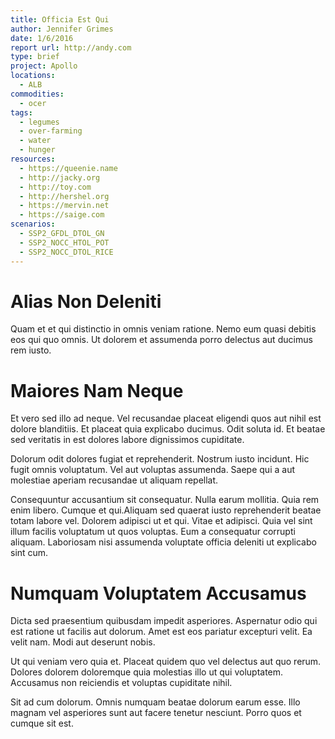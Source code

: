 ```yaml
---
title: Officia Est Qui
author: Jennifer Grimes
date: 1/6/2016
report url: http://andy.com
type: brief
project: Apollo
locations:
  - ALB
commodities:
  - ocer
tags:
  - legumes
  - over-farming
  - water
  - hunger
resources:
  - https://queenie.name
  - http://jacky.org
  - http://toy.com
  - http://hershel.org
  - https://mervin.net
  - https://saige.com
scenarios:
  - SSP2_GFDL_DTOL_GN
  - SSP2_NOCC_HTOL_POT
  - SSP2_NOCC_DTOL_RICE
---
```

# Alias Non Deleniti
Quam et et qui distinctio in omnis veniam ratione. Nemo eum quasi debitis eos qui quo omnis. Ut dolorem et assumenda porro delectus aut ducimus rem iusto.

# Maiores Nam Neque
Et vero sed illo ad neque. Vel recusandae placeat eligendi quos aut nihil est dolore blanditiis. Et placeat quia explicabo ducimus. Odit soluta id. Et beatae sed veritatis in est dolores labore dignissimos cupiditate.
 Dolorum odit dolores fugiat et reprehenderit. Nostrum iusto incidunt. Hic fugit omnis voluptatum. Vel aut voluptas assumenda. Saepe qui a aut molestiae aperiam recusandae ut aliquam repellat.
 Consequuntur accusantium sit consequatur. Nulla earum mollitia. Quia rem enim libero. Cumque et qui.Aliquam sed quaerat iusto reprehenderit beatae totam labore vel. Dolorem adipisci ut et qui. Vitae et adipisci. Quia vel sint illum facilis voluptatum ut quos voluptas. Eum a consequatur corrupti aliquam. Laboriosam nisi assumenda voluptate officia deleniti ut explicabo sint cum.

# Numquam Voluptatem Accusamus
Dicta sed praesentium quibusdam impedit asperiores. Aspernatur odio qui est ratione ut facilis aut dolorum. Amet est eos pariatur excepturi velit. Ea velit nam. Modi aut deserunt nobis.
 Ut qui veniam vero quia et. Placeat quidem quo vel delectus aut quo rerum. Dolores dolorem doloremque quia molestias illo ut qui voluptatem. Accusamus non reiciendis et voluptas cupiditate nihil.
 Sit ad cum dolorum. Omnis numquam beatae dolorum earum esse. Illo magnam vel asperiores sunt aut facere tenetur nesciunt. Porro quos et cumque sit est.
